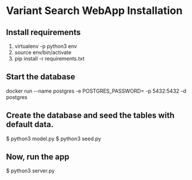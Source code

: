 # Variant Search WebApp Installation

## Install requirements

1. virtualenv -p python3 env
2. source env/bin/activate
3. pip install -r requirements.txt

## Start the database
docker run --name postgres -e POSTGRES_PASSWORD= -p 5432:5432 -d postgres

## Create the database and seed the tables with default data.
$ python3 model.py <Enter> 
$ python3 seed.py

## Now, run the app
$ python3 server.py

